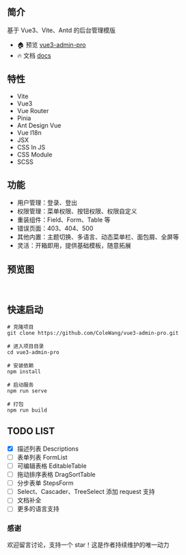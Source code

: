 ## 简介

基于 Vue3、Vite、Antd 的后台管理模版

- 🏠 预览 [vue3-admin-pro](https://colewang.github.io/vue3-admin-pro/)
- 🔥 文档 [docs](https://colewang.github.io/admin-docs/)

## 特性

- Vite
- Vue3
- Vue Router
- Pinia
- Ant Design Vue
- Vue I18n
- JSX
- CSS In JS
- CSS Module
- SCSS

## 功能

- 用户管理：登录、登出
- 权限管理：菜单权限、按钮权限、权限自定义
- 重装组件：Field、Form、Table 等
- 错误页面：403、404、500
- 其他内置：主题切换、多语言、动态菜单栏、面包屑、全屏等
- 灵活：开箱即用，提供基础模板，随意拓展

## 预览图

<img src="https://colewang.github.io/vue3-admin-pro/login.png" alt=""/>
<img src="https://colewang.github.io/vue3-admin-pro/demo-table_1.png" alt=""/>
<img src="https://colewang.github.io/vue3-admin-pro/demo-table_2.png" alt=""/>

## 快速启动

```shell
# 克隆项目
git clone https://github.com/ColeWang/vue3-admin-pro.git

# 进入项目目录
cd vue3-admin-pro

# 安装依赖
npm install

# 启动服务
npm run serve

# 打包
npm run build
```

## TODO LIST

- [X] 描述列表 Descriptions
- [ ] 表单列表 FormList
- [ ] 可编辑表格 EditableTable
- [ ] 拖动排序表格 DragSortTable
- [ ] 分步表单 StepsForm
- [ ] Select、Cascader、TreeSelect 添加 request 支持
- [ ] 文档补全
- [ ] 更多的语言支持

### 感谢

欢迎留言讨论，支持一个 star！这是作者持续维护的唯一动力
